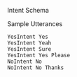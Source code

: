 Intent Schema

Sample Utterances

```
YesIntent Yes
YesIntent Yeah
YesIntent Sure
YesIntent Yes Please
NoIntent No
NoIntent No Thanks
